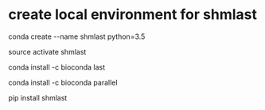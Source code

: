 # create local environment for shmlast
conda create --name shmlast python=3.5

source activate shmlast
 
conda install -c bioconda last 

conda install -c bioconda parallel 

pip install shmlast

